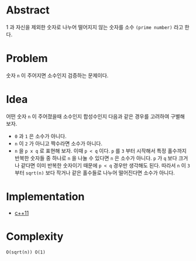 # Abstract

1 과 자신을 제외한 숫자로 나누어 떨어지지 않는 숫자를
소수 `(prime number)` 라고 한다.

# Problem

숫자 `n` 이 주어지면 소수인지 검증하는 문제이다.

# Idea

어떤 숫자 `n` 이 주어졌을때 소수인지 합성수인지 다음과 같은 경우를 고려하여 구별해 보자. 

* `0` 과 `1` 은 소수가 아니다.
* `n` 이 `2` 가 아니고 짝수라면 소수가 아니다. 
* `n` 을 `p x q` 로 표현해 보자. 이때 `p < q` 이다. `p` 를 `3` 부터
  시작해서 특정 홀수까지 반복한 숫자들 중 하나로 `n` 을 나눌 수 있다면
  `n` 은 소수가 아니다. `p` 가 `q` 보다 크거나 같다면 이미 반복한
  숫자이기 때문에 `p < q` 경우만 생각해도 된다. 따라서 `n` 이 `3` 부터
  `sqrt(n)` 보다 작거나 같은 홀수들로 나누어 떨어진다면 소수가 아니다.

# Implementation

* [c++11](a.cpp)

# Complexity

```
O(sqrt(n)) O(1)
```
